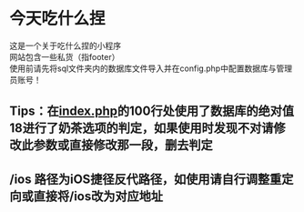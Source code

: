 # 今天吃什么捏
这是一个关于吃什么捏的小程序 \
网站包含一些私货（指footer） \
使用前请先将sql文件夹内的数据库文件导入并在config.php中配置数据库与管理员账号！

## Tips：在[index.php](index.php)的100行处使用了数据库的绝对值18进行了奶茶选项的判定，如果使用时发现不对请修改此参数或直接修改那一段，删去判定
## /ios 路径为iOS捷径反代路径，如使用请自行调整重定向或直接将/ios改为对应地址

